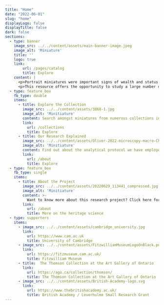 ```yaml
---
title: "Home"
date: "2022-06-01"
slug: "home"
displayLogo: false
displayTitle: false
dark: false
sections:
  - type: banner
    image_src: ../../content/assets/main-banner-image.jpeg
    image_alt: 'Miniature'
    title: ''
    logo: true
    link:
        url: /pages/catalog
        title: Explore
    content: |
      <p>Portrait miniatures were important signs of wealth and status in Elizabethan and Stuart England and often carried highly personal, symbolic meaning to their owners. Made to fit within the palm of a hand, and often set within lockets adorned with precious stones and enamel detailing, English portrait miniatures need protection from the damaging effects of handling, light and moisture. Today, they are typically displayed within dimly lit display cases in museums, and the extraordinary detail and exquisite artistry of miniatures is therefore hard to appreciate.</p>
      <p>This resource offers the opportunity to study a large number of miniature portraits of men and women of a previous age in greater detail than has ever before been possible. Unlock for yourself centuries old secrets surrounding the sitters, the artists, the materials used and more.</p>
  - type: feature_box
    fb_type: double
    items:
      - title: Explore the Collection
        image_src: ../../content/assets/3868-1.jpg
        image_alt: 'Minitiature'
        content: Search amongst miniatures from numerous collections investigated during the project. Access technical images and analytical results, compare multiple objects and images and view high-magnification details of miniatures.
        link:
          url: /collections
          title: Explore
      - title: Our Research Explained
        image_src: ../../content/assets/Oliver-2022-microscopy-macro-Christine-compressed.jpg
        image_alt: 'Minitiature'
        content: Find out about the analytical protocol we have employed to investigate miniatures, in the lab and on the road.       
        link:
          url: /about
          title: Explore
  - type: feature_box
    fb_type: single
    items:
      - title: About the Project
        image_src: ../../content/assets/20220629_113441_compressed.jpg
        image_alt: 'Minitiature'
        content: >-
          Want to know more about this research project? Click here for further information on the researchers, the work undertaken to date, collaborating institutions and plans for future expansion of this resource.
        link:
          url: /about
          title: More on the heritage science     
  - type: supporters
    items:
      - image_src: ../../content/assets/cambridge_university.jpg
        link:
          url: https://www.cam.ac.uk
          title: University of Cambridge
      - image_src: ../../content/assets/FitzwilliamMuseumLogoOnBlack.png
        link:
          url: https://fitzmuseum.cam.ac.uk/
          title: Fitzwilliam Museum          
      - title:  The Thomson Collection at the Art Gallery of Ontario
        link:
          url: https://ago.ca/collection/thomson/
          title: The Thomson Collection at the Art Gallery of Ontario
      - image_src: ../../content/assets/British-Academy-logo.svg
        link:
          url: https://www.thebritishacademy.ac.uk/
          title: British Academy / Leverhulme Small Research Grant
---
```

